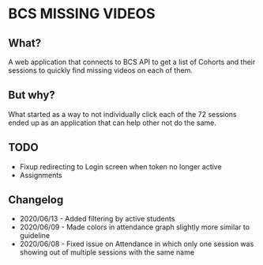 # BCS MISSING VIDEOS

## What?

A web application that connects to BCS API to get a list of Cohorts and their sessions to quickly find missing videos on each of them. 

## But why?

What started as a way to not individually click each of the 72 sessions ended up as an application that can help other not do the same.

## TODO

* Fixup redirecting to Login screen when token no longer active
* Assignments

## Changelog

* 2020/06/13 - Added filtering by active students
* 2020/06/09 - Made colors in attendance graph slightly more similar to guideline
* 2020/06/08 - Fixed issue on Attendance in which only one session was showing out of multiple sessions with the same name